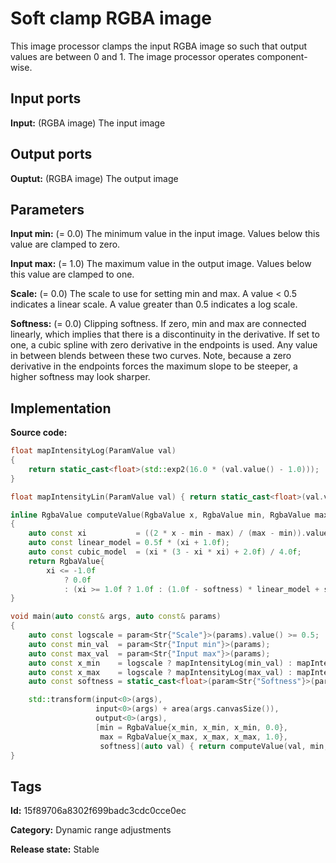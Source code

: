 # Soft clamp RGBA image

This image processor clamps the input RGBA image so such that output values are between 0 and 1. The image processor operates component-wise.

## Input ports

__Input:__ (RGBA image) The input image

## Output ports

__Ouptut:__ (RGBA image) The output image

## Parameters

__Input min:__ (= 0.0) The minimum value in the input image. Values below this value are clamped to zero.

__Input max:__ (= 1.0) The maximum value in the output image. Values below this value are clamped to one.

__Scale:__ (= 0.0) The scale to use for setting min and max. A value < 0.5 indicates a linear scale. A value greater than 0.5 indicates a log scale.

__Softness:__ (= 0.0) Clipping softness. If zero, min and max are connected linearly, which implies that there is a discontinuity in the derivative. If set to one, a cubic spline with zero derivative in the endpoints is used. Any value in between blends between these two curves. Note, because a zero derivative in the endpoints forces the maximum slope to be steeper, a higher softness may look sharper.

## Implementation

__Source code:__ 

```c++
float mapIntensityLog(ParamValue val)
{
	return static_cast<float>(std::exp2(16.0 * (val.value() - 1.0)));
}

float mapIntensityLin(ParamValue val) { return static_cast<float>(val.value()); }

inline RgbaValue computeValue(RgbaValue x, RgbaValue min, RgbaValue max, float softness)
{
	auto const xi           = ((2 * x - min - max) / (max - min)).value();
	auto const linear_model = 0.5f * (xi + 1.0f);
	auto const cubic_model  = (xi * (3 - xi * xi) + 2.0f) / 4.0f;
	return RgbaValue{
	    xi <= -1.0f
	        ? 0.0f
	        : (xi >= 1.0f ? 1.0f : (1.0f - softness) * linear_model + softness * cubic_model)};
}

void main(auto const& args, auto const& params)
{
	auto const logscale = param<Str{"Scale"}>(params).value() >= 0.5;
	auto const min_val  = param<Str{"Input min"}>(params);
	auto const max_val  = param<Str{"Input max"}>(params);
	auto const x_min    = logscale ? mapIntensityLog(min_val) : mapIntensityLin(min_val);
	auto const x_max    = logscale ? mapIntensityLog(max_val) : mapIntensityLin(max_val);
	auto const softness = static_cast<float>(param<Str{"Softness"}>(params).value());

	std::transform(input<0>(args),
	               input<0>(args) + area(args.canvasSize()),
	               output<0>(args),
	               [min = RgbaValue{x_min, x_min, x_min, 0.0},
	                max = RgbaValue{x_max, x_max, x_max, 1.0},
	                softness](auto val) { return computeValue(val, min, max, softness); });
}
```

## Tags

__Id:__ 15f89706a8302f699badc3cdc0cce0ec

__Category:__ Dynamic range adjustments

__Release state:__ Stable